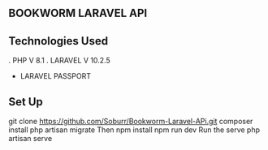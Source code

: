 ## BOOKWORM LARAVEL API

## Technologies Used
. PHP V 8.1
. LARAVEL V 10.2.5
- LARAVEL PASSPORT

## Set Up
git clone https://github.com/Soburr/Bookworm-Laravel-APi.git 
composer install
php artisan migrate
Then
npm install
npm run dev
Run the serve
php artisan serve
